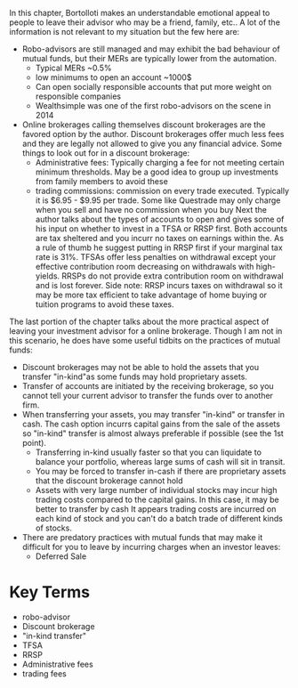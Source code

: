 In this chapter, Bortolloti makes an understandable emotional appeal to people to leave their advisor who may be a friend, family, etc.. A lot of the information is not relevant to my situation but the few here are:

- Robo-advisors are still managed and may exhibit the bad behaviour of mutual funds, but their MERs are typically lower from the automation. 
	- Typical MERs ~0.5%
	- low minimums to open an account ~1000$
	- Can open socially responsible accounts that put more weight on responsible companies
	- Wealthsimple was one of the first robo-advisors on the scene in 2014
- Online brokerages calling themselves discount brokerages are the favored option by the author. Discount brokerages offer much less fees and they are legally not allowed to give you any financial advice. Some things to look out for in a discount brokerage:
	- Administrative fees: Typically charging a fee for not meeting certain minimum thresholds. May be a good idea to group up investments from family members to avoid these
	- trading commissions: commission on every trade executed. Typically it is $6.95 - $9.95 per trade. Some like Questrade may only charge when you sell and have no commission when you buy
Next the author talks about the types of accounts to open and gives some of his input on whether to invest in a TFSA or RRSP first. Both accounts are tax sheltered and you incurr no taxes on earnings within the. As a rule of thumb he suggest putting in RRSP first if your marginal tax rate is 31%. TFSAs offer less penalties on withdrawal except your effective contribution room decreasing on withdrawals with high-yields. RRSPs  do not provide extra contribution room on withdrawal and is lost forever. Side note: RRSP incurs taxes on withdrawal so it may be more tax efficient to take advantage of home buying or tuition programs to avoid these taxes.

The last portion of the chapter talks about the more practical aspect of leaving your investment advisor for a online brokerage. Though I am not in this scenario, he does have some useful tidbits on the practices of mutual funds:
- Discount brokerages may not be able to hold the assets that you transfer "in-kind"as some funds may hold proprietary assets.
- Transfer of accounts are initiated by the receiving brokerage, so you cannot tell your current advisor to transfer the funds over to another firm.
- When transferring your assets, you may transfer "in-kind" or transfer in cash. The cash option incurrs capital gains from the sale of the assets so "in-kind" transfer is almost always preferable if possible (see the 1st point). 
	- Transferring in-kind usually faster so that you can liquidate to balance your portfolio, whereas large sums of cash will sit in transit.
	- You may be forced to transfer in-cash if there are proprietary assets that the discount brokerage cannot hold
	- Assets with very large number of individual stocks may incur high trading costs compared to the capital gains. In this case, it may be better to transfer by cash It appears trading costs are incurred on each kind of stock and you can't do a batch trade of different kinds of stocks.
- There are predatory practices with mutual funds that may make it difficult for you to leave by incurring charges when an investor leaves:
	- Deferred Sale 

# Key Terms
- robo-advisor
- Discount brokerage
- "in-kind transfer"
- TFSA
- RRSP
- Administrative fees
- trading fees